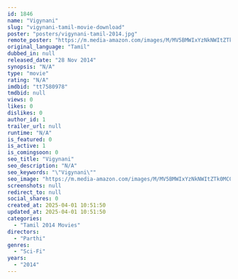 ```yaml
---
id: 1846
name: "Vigynani"
slug: "vigynani-tamil-movie-download"
poster: "posters/vigynani-tamil-2014.jpg"
remote_poster: "https://m.media-amazon.com/images/M/MV5BMWIxYzNkNWItZTk0MC00YjdmLThlNGItNjZhMWNhNzVlNTJjXkEyXkFqcGdeQXVyMTE3MDU0Mzc1._V1_SX300.jpg"
original_language: "Tamil"
dubbed_in: null
released_date: "28 Nov 2014"
synopsis: "N/A"
type: "movie"
rating: "N/A"
imdbid: "tt7580978"
tmdbid: null
views: 0
likes: 0
dislikes: 0
author_id: 1
trailer_url: null
runtime: "N/A"
is_featured: 0
is_active: 1
is_comingsoon: 0
seo_title: "Vigynani"
seo_description: "N/A"
seo_keywords: "\"Vigynani\""
seo_image: "https://m.media-amazon.com/images/M/MV5BMWIxYzNkNWItZTk0MC00YjdmLThlNGItNjZhMWNhNzVlNTJjXkEyXkFqcGdeQXVyMTE3MDU0Mzc1._V1_SX300.jpg"
screenshots: null
redirect_to: null
social_shares: 0
created_at: 2025-04-01 10:51:50
updated_at: 2025-04-01 10:51:50
categories:
  - "Tamil 2014 Movies"
directors:
  - "Parthi"
genres:
  - "Sci-Fi"
years:
  - "2014"
---
```

